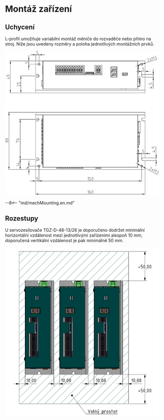 # Montáž zařízení
## Uchycení
L-profil umožňuje variabilní montáž měniče do rozvaděče nebo přímo na stroj. Níže jsou uvedeny rozměry a poloha jednotlivých montážních prvků.

![TGZ-D-48-13 Mounting](../img/mounting.jpg)

--8<-- "md/mechMounting.en.md"

## Rozestupy
U servozesilovače TGZ-D-48-13/26 je doporučeno dodržet minimální horizontální vzdálenost mezi jednotlivými zařízeními alespoň 10 mm, doporučená vertikální vzdálenost je pak minimálně 50 mm.

![TGZ-D-48-13 Distance](../../../../source/img/placement1.png)